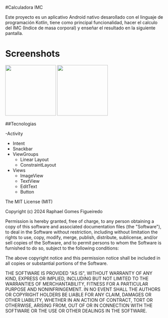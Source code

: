 #Calculadora IMC


Este proyecto es un aplicativo Android nativo desarollado con el linguaje de programación Kotlin, tiene como principal funcionalidad, hacer el calculo del IMC (Indice de masa corporal) y enseñar el resultado en la siguiente pantalla. 

# Screenshots 

<img src ="https://github.com/user-attachments/assets/0af278c2-e7b3-4b6f-a28b-cf9848909ec8" width=160/> <img src ="https://github.com/user-attachments/assets/79ef7fde-9f78-45b6-bc91-e8178148b8ba" width=160/>



  
  ##Tecnologias 

  -Activity 
  - Intent
  - Snackbar
  - ViewGroups
      - Linear Layout
      - ConstraintLayout
  - Views
      - ImageView
      - TextView
      - EditText
      - Button
   
    

The MIT License (MIT)

Copyright (c) 2024 Raphael Gomes Figueiredo

Permission is hereby granted, free of charge, to any person obtaining a copy of
this software and associated documentation files (the "Software"), to deal in
the Software without restriction, including without limitation the rights to
use, copy, modify, merge, publish, distribute, sublicense, and/or sell copies of
the Software, and to permit persons to whom the Software is furnished to do so,
subject to the following conditions:

The above copyright notice and this permission notice shall be included in all
copies or substantial portions of the Software.

THE SOFTWARE IS PROVIDED "AS IS", WITHOUT WARRANTY OF ANY KIND, EXPRESS OR
IMPLIED, INCLUDING BUT NOT LIMITED TO THE WARRANTIES OF MERCHANTABILITY, FITNESS
FOR A PARTICULAR PURPOSE AND NONINFRINGEMENT. IN NO EVENT SHALL THE AUTHORS OR
COPYRIGHT HOLDERS BE LIABLE FOR ANY CLAIM, DAMAGES OR OTHER LIABILITY, WHETHER
IN AN ACTION OF CONTRACT, TORT OR OTHERWISE, ARISING FROM, OUT OF OR IN
CONNECTION WITH THE SOFTWARE OR THE USE OR OTHER DEALINGS IN THE SOFTWARE.

